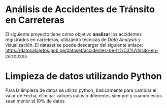 # Análisis de Accidentes de Tránsito en Carreteras

El siguiente proyecto tiene como objetivo **analizar** los accidentes registrados en carreteras, utilizando técnicas de *Data Analysis* y visualización.
El dataset se puede descargar del siguiente enlace: https://datosabiertos.gob.pe/dataset/accidentes-de-tr%C3%A1nsito-en-carreteras
# Limpieza de datos utilizando Python
Para la limpieza de datos se utilizo python, basicamente para cambiar el valor de Fecha, eliminar valroes nulos o diferentes siempre y cuando estos sean menor al 10% de datos.
